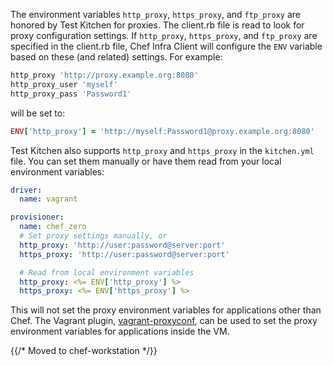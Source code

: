 The environment variables `http_proxy`, `https_proxy`, and `ftp_proxy`
are honored by Test Kitchen for proxies. The client.rb file is read to
look for proxy configuration settings. If `http_proxy`, `https_proxy`,
and `ftp_proxy` are specified in the client.rb file, Chef Infra Client
will configure the `ENV` variable based on these (and related) settings.
For example:

```ruby
http_proxy 'http://proxy.example.org:8080'
http_proxy_user 'myself'
http_proxy_pass 'Password1'
```

will be set to:

```ruby
ENV['http_proxy'] = 'http://myself:Password1@proxy.example.org:8080'
```

Test Kitchen also supports `http_proxy` and `https_proxy` in the
`kitchen.yml` file. You can set them manually or have them read from
your local environment variables:

```yaml
driver:
  name: vagrant

provisioner:
  name: chef_zero
  # Set proxy settings manually, or
  http_proxy: 'http://user:password@server:port'
  https_proxy: 'http://user:password@server:port'

  # Read from local environment variables
  http_proxy: <%= ENV['http_proxy'] %>
  https_proxy: <%= ENV['https_proxy'] %>
```

This will not set the proxy environment variables for applications other
than Chef. The Vagrant plugin,
[vagrant-proxyconf](http://tmatilai.github.io/vagrant-proxyconf/), can
be used to set the proxy environment variables for applications inside
the VM.

{{/* Moved to chef-workstation */}}
